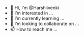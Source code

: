 - 👋 Hi, I’m @Harshiivenki
- 👀 I’m interested in ...
- 🌱 I’m currently learning ...
- 💞️ I’m looking to collaborate on ...
- 📫 How to reach me ...

<!---
Harshiivenki/Harshiivenki is a ✨ special ✨ repository because its `README.md` (this file) appears on your GitHub profile.
You can click the Preview link to take a look at your changes.
--->
